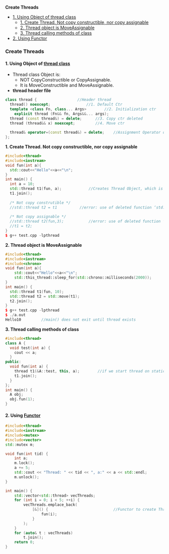 **Create Threads**
- [1. Using Object of thread class](#m1)
  - [1. Create Thread. Not copy constructible, nor copy assignable](#m12)
  - [2. Thread object is MoveAssignable](#m13)
  - [3. Thread calling methods of class](#m14)
- [2. Using Functor](#m2)


### Create Threads
<a name=m1></a>
#### 1. Using Object of [thread class](https://www.cplusplus.com/reference/thread/thread/thread/)
- Thread class Object is: 
  - NOT CopyConstructible or CopyAssignable.
  - It is MoveConstructible and MoveAssignable.
- **thread header file**
```cpp
class thread {					//Header thread
  thread() noexcept;				//1. Default Ctr
  template <class Fn, class... Args>		//2. Initialization ctr
    explicit thread (Fn&& fn, Args&&... args);
  thread (const thread&) = delete;		//3. Copy ctr deleted
  thread (thread&& x) noexcept;			//4. Move ctr
  
  thread& operator=(const thread&) = delete;	//Assignment Operator deleted
};
```
<a name=m12></a>
**1. Create Thread. Not copy constructible, nor copy assignable**
```cpp
#include<thread>
#include<iostream>
void fun(int a){
  std::cout<<"Hello"<<a<<"\n";
}
int main() { 
  int a = 10;
  std::thread t1(fun, a);            //Creates Thread Object, which is entity that can start execution immediately after creation
  t1.join();
  
  /* Not copy construtible */
  //std::thread t2 = t1		     //error: use of deleted function ‘std::thread::thread(std::thread&)’
  
  /* Not copy assignable */
  //std::thread t2(fun,3);           //error: use of deleted function ‘std::thread& std::thread::operator=(const std::thread&)’
  //t1 = t2;
}
$ g++ test.cpp -lpthread
```
<a name=m13></a>
**2. Thread object is MoveAssignable**
```cpp
#include<thread>
#include<iostream>
#include<chrono>
void fun(int a){
    std::cout<<"Hello"<<a<<"\n";
    std::this_thread::sleep_for(std::chrono::milliseconds(2000));
}
int main() {
  std::thread t1(fun, 10);
  std::thread t2 = std::move(t1);
  t2.join();
}
$ g++ test.cpp -lpthread
$ ./a.out
Hello10			//main() does not exit until thread exists
```
<a name=m14></a>
**3. Thread calling methods of class**
```cpp
#include<thread>
class A {
  void test(int a) {
    cout << a;
  }
public:
  void fun(int a) {
    thread t1(&A::test, this, a);        //if we start thread on static function, then this will not be passed
    t1.join();
  }
};
int main() {
  A obj;
  obj.fun(1);
}
```

<a name=m2></a>
#### 2. Using [Functor](/Languages/Programming_Languages/c++/Characteristics_of_OOPS/Polymorphism/Static_CompileTime/Operator_Overloading/Functor/)
```cpp
#include<thread>
#include<iostream>
#include<mutex>
#include<vector>
std::mutex m;

void fun(int tid) {
    int a;
    m.lock();
    a += 5;
    std::cout << "Thread: " << tid << ", a:" << a << std::endl;
    m.unlock();
}

int main() {
    std::vector<std::thread> vecThreads;
    for (int i = 0; i < 5; ++i) {
        vecThreads.emplace_back(
            [&]() {                             //Functor to create Threads
                fun(i);
            }
        );
    }
    for (auto& t : vecThreads)
        t.join();
    return 0;
}
```
